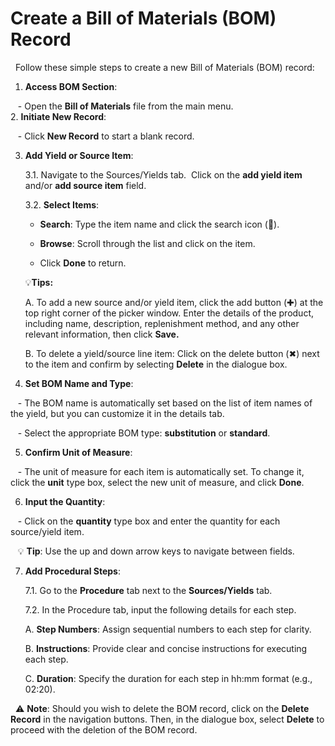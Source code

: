 # Create a Bill of Materials (BOM) Record

  Follow these simple steps to create a new Bill of Materials (BOM) record:

  1. **Access BOM Section**:

   - Open the **Bill of Materials** file from the main menu. <br>
2. **Initiate New Record**:

   - Click **New Record** to start a blank record.

3. **Add Yield or Source Item**:

	3.1. Navigate to the Sources/Yields tab.  Click on the **add yield item** and/or **add source item** field.

	3.2. **Select Items**:

	- **Search**: Type the item name and click the search icon (🔎).

	- **Browse**: Scroll through the list and click on the item.

	- Click **Done** to return.

	💡**Tips:** 

	A. To add a new source and/or yield item, click the add button (✚) at the top right corner of the picker window. Enter the details of the product, including name, description, replenishment method, and any other relevant information, then click **Save.** 

	B. To delete a yield/source line item: Click on the delete button (✖︎) next to the item and confirm by selecting **Delete** in the dialogue box. 

4. **Set BOM Name and Type**:

   - The BOM name is automatically set based on the list of item names of the yield, but you can customize it in the details tab. 

   - Select the appropriate BOM type: **substitution** or **standard**.

5. **Confirm Unit of Measure**:

   - The unit of measure for each item is automatically set. To change it, click the **unit** type box, select the new unit of measure, and click **Done**.

6. **Input the Quantity**:

   - Click on the **quantity** type box and enter the quantity for each source/yield item.

   💡 **Tip**: Use the up and down arrow keys to navigate between fields. <br>

7. **Add Procedural Steps**: 

	7.1. Go to the **Procedure** tab next to the **Sources/Yields** tab.

	7.2. In the Procedure tab, input the following details for each step. 

	A. **Step Numbers**: Assign sequential numbers to each step for clarity.    

	B. **Instructions**: Provide clear and concise instructions for executing each step.

	C. **Duration**: Specify the duration for each step in hh:mm format (e.g., 02:20).

  ⚠️ **Note**: Should you wish to delete the BOM record, click on the **Delete Record** in the navigation buttons. Then, in the dialogue box, select **Delete** to proceed with the deletion of the BOM record.